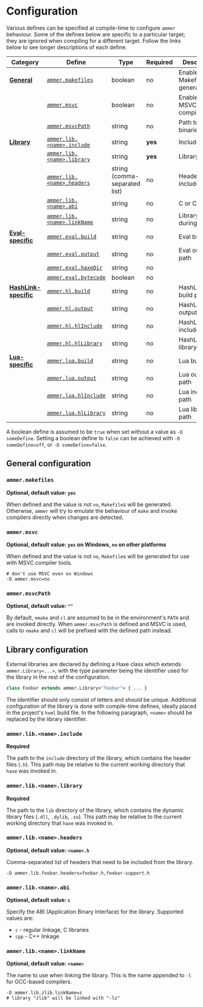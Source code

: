 <!--menu:Configuration-->
<!--label:configuration-->
# Configuration

Various defines can be specified at compile-time to configure `ammer` behaviour. Some of the defines below are specific to a particular target; they are ignored when compiling for a different target. Follow the links below to see longer descriptions of each define.

| Category | Define | Type | Required | Description |
| --- | --- | --- | --- | -- |
| [**General**](configuration-general) | [`ammer.makefiles`](configuration-general#ammer.makefiles) | boolean | no | Enable/disable Makefile generation |
| | [`ammer.msvc`](configuration-general#ammer.msvc) | boolean | no | Enable/disable MSVC compilation |
| | [`ammer.msvcPath`](configuration-general#ammer.msvcPath) | string | no | Path to MSVC binaries |
| [**Library**](configuration-library) | [`ammer.lib.<name>.include`](configuration-library#ammer.lib.include) | string | **yes** | Include path |
| | [`ammer.lib.<name>.library`](configuration-library#ammer.lib.library) | string | **yes** | Library path |
| | [`ammer.lib.<name>.headers`](configuration-library#ammer.lib.headers) | string (comma-separated list) | no | Headers to include |
| | [`ammer.lib.<name>.abi`](configuration-library#ammer.lib.abi) | string | no | C or C++ ABI |
| | [`ammer.lib.<name>.linkName`](configuration-library#ammer.lib.linkName) | string | no | Library name during linking |
| [**Eval-specific**](target-eval) | [`ammer.eval.build`](target-eval#ammer.eval.build) | string | no | Eval build path |
| | [`ammer.eval.output`](target-eval#ammer.eval.output) | string | no | Eval output path |
| | [`ammer.eval.haxeDir`](target-eval#ammer.eval.haxeDir) | string | no | |
| | [`ammer.eval.bytecode`](target-eval#ammer.eval.bytecode) | boolean | no | |
| [**HashLink-specific**](target-hashlink) | [`ammer.hl.build`](target-hashlink#ammer.hl.build) | string | no | HashLink build path |
| | [`ammer.hl.output`](target-hashlink#ammer.hl.output) | string | no | HashLink output path |
| | [`ammer.hl.hlInclude`](target-hashlink#ammer.hl.hlInclude) | string | no | HashLink include path |
| | [`ammer.hl.hlLibrary`](target-hashlink#ammer.hl.hlInclude) | string | no | HashLink library path |
| [**Lua-specific**](target-lua) | [`ammer.lua.build`](target-lua#ammer.lua.build) | string | no | Lua build path |
| | [`ammer.lua.output`](target-lua#ammer.lua.output) | string | no | Lua output path |
| | [`ammer.lua.hlInclude`](target-lua#ammer.lua.hlInclude) | string | no | Lua include path |
| | [`ammer.lua.hlLibrary`](target-lua#ammer.lua.hlInclude) | string | no | Lua library path |

A boolean define is assumed to be `true` when set without a value as `-D someDefine`. Setting a boolean define to `false` can be achieved with `-D someDefine=off`, or `-D someDefine=false`.

<!--label:configuration-general-->
## General configuration

<!--sublabel:ammer.makefiles-->
### `ammer.makefiles`

**Optional, default value: `yes`**

When defined and the value is not `no`, `Makefile`s will be generated. Otherwise, `ammer` will try to emulate the behaviour of `make` and invoke compilers directly when changes are detected.

<!--sublabel:ammer.msvc-->
### `ammer.msvc`

**Optional, default value: `yes` on Windows, `no` on other platforms**

When defined and the value is not `no`, `Makefile`s will be generated for use with MSVC compiler tools.

```hxml
# don't use MSVC even on Windows
-D ammer.msvc=no
```

<!--sublabel:ammer.msvcPath-->
### `ammer.msvcPath`

**Optional, default value: `""`**

By default, `nmake` and `cl` are assumed to be in the environment's `PATH` and are invoked directly. When `ammer.msvcPath` is defined and MSVC is used, calls to `nmake` and `cl` will be prefixed with the defined path instead. 

<!--label:configuration-library-->
## Library configuration

External libraries are declared by defining a Haxe class which extends `ammer.Library<...>`, with the type parameter being the identifier used for the library in the rest of the configuration.

```haxe
class Foobar extends ammer.Library<"foobar"> { ... }
```

The identifier should only consist of letters and should be unique. Additional configuration of the library is done with compile-time defines, ideally placed in the project's `hxml` build file. In the following paragraph, `<name>` should be replaced by the library identifier.

<!--sublabel:ammer.lib.include-->
### `ammer.lib.<name>.include`

**Required**

The path to the `include` directory of the library, which contains the header files (`.h`). This path may be relative to the current working directory that `haxe` was invoked in.

<!--sublabel:ammer.lib.library-->
### `ammer.lib.<name>.library`

**Required**

The path to the `lib` directory of the library, which contains the dynamic library files (`.dll`, `.dylib`, `.so`). This path may be relative to the current working directory that `haxe` was invoked in.

<!--sublabel:ammer.lib.headers-->
### `ammer.lib.<name>.headers`

**Optional, default value: `<name>.h`**

Comma-separated list of headers that need to be included from the library.

```hxml
-D ammer.lib.foobar.headers=foobar.h,foobar-support.h
```

<!--sublabel:ammer.lib.abi-->
### `ammer.lib.<name>.abi`

**Optional, default value: `c`**

Specify the ABI (Application Binary Interface) for the library. Supported values are:

 - `c` - regular linkage, C libraries
 - `cpp` - C++ linkage

<!--sublabel:ammer.lib.linkName-->
### `ammer.lib.<name>.linkName`

**Optional, default value: `<name>`**

The name to use when linking the library. This is the name appended to `-l` for GCC-based compilers.

```hxml
-D ammer.lib.zlib.linkName=z
# library "zlib" will be linked with "-lz"
```
